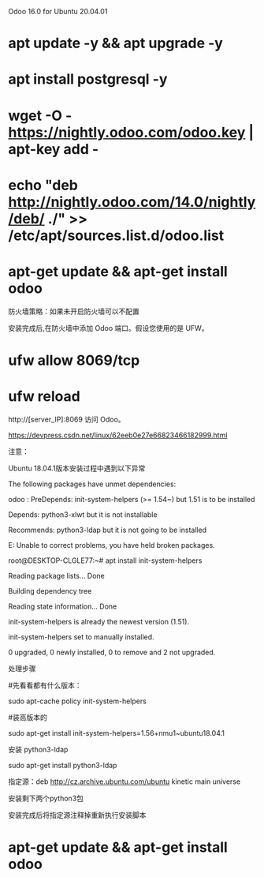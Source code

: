 Odoo 16.0 for Ubuntu 20.04.01
# apt update -y && apt upgrade -y

# apt install postgresql -y

# wget -O - https://nightly.odoo.com/odoo.key | apt-key add -

# echo "deb http://nightly.odoo.com/14.0/nightly/deb/ ./" >> /etc/apt/sources.list.d/odoo.list

# apt-get update && apt-get install odoo

防火墙策略：如果未开启防火墙可以不配置

安装完成后,在防火墙中添加 Odoo 端口。假设您使用的是 UFW。

# ufw allow 8069/tcp

# ufw reload

http://[server_IP]:8069 访问 Odoo。

https://devpress.csdn.net/linux/62eeb0e27e66823466182999.html

注意：

Ubuntu 18.04.1版本安装过程中遇到以下异常

The following packages have unmet dependencies:

odoo : PreDepends: init-system-helpers (>= 1.54~) but 1.51 is to be installed

Depends: python3-xlwt but it is not installable

Recommends: python3-ldap but it is not going to be installed

E: Unable to correct problems, you have held broken packages.

root@DESKTOP-CLGLE77:~# apt install init-system-helpers

Reading package lists... Done

Building dependency tree

Reading state information... Done

init-system-helpers is already the newest version (1.51).

init-system-helpers set to manually installed.

0 upgraded, 0 newly installed, 0 to remove and 2 not upgraded.

处理步骤

#先看看都有什么版本：

sudo apt-cache policy init-system-helpers

#装高版本的

sudo apt-get install init-system-helpers=1.56+nmu1~ubuntu18.04.1

安装 python3-ldap


sudo apt-get install python3-ldap

指定源：deb http://cz.archive.ubuntu.com/ubuntu kinetic main universe

安装剩下两个python3包

安装完成后将指定源注释掉重新执行安装脚本

# apt-get update && apt-get install odoo




